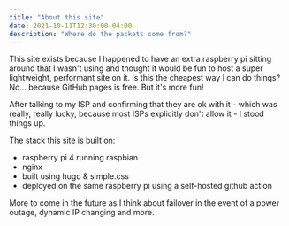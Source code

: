 ```yaml
---
title: "About this site"
date: 2021-10-11T12:30:00-04:00
description: "Where do the packets come from?"
---
```


This site exists because I happened to have an extra raspberry pi sitting around that I wasn't using and thought it would be fun to host a super lightweight, performant site on it. Is this the cheapest way I can do things? No... because GitHub pages is free. But it's more fun!

After talking to my ISP and confirming that they are ok with it - which was really, really lucky, because most ISPs explicitly don't allow it - I stood things up. 

The stack this site is built on: 

* raspberry pi 4 running raspbian
* nginx
* built using hugo & simple.css
* deployed on the same raspberry pi using a self-hosted github action

More to come in the future as I think about failover in the event of a power outage, dynamic IP changing and more. 